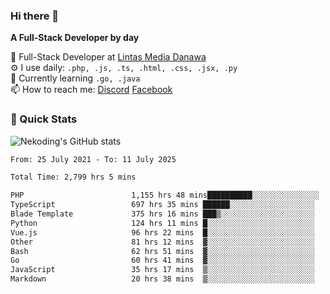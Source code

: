 ### Hi there 👋

**A Full-Stack Developer by day**

🔭 Full-Stack Developer at [Lintas Media Danawa](https://www.lintasmediadanawa.com/)  
⚙️ I use daily: `.php, .js, .ts, .html, .css, .jsx, .py`  
🌱 Currently learning `.go, .java`  
📫 How to reach me: [Discord](https://discordapp.com/users/984448732999327766)  [Facebook](https://fb.me/tyvandi)  

### 🚀 Quick Stats  

![Nekoding's GitHub stats](https://github-readme-stats.vercel.app/api?username=nekoding&show_icons=true)

<!--START_SECTION:waka-->

```txt
From: 25 July 2021 - To: 11 July 2025

Total Time: 2,799 hrs 5 mins

PHP                        1,155 hrs 48 mins██████████░░░░░░░░░░░░░░░   40.13 %
TypeScript                 697 hrs 35 mins ██████░░░░░░░░░░░░░░░░░░░   24.22 %
Blade Template             375 hrs 16 mins ███▒░░░░░░░░░░░░░░░░░░░░░   13.03 %
Python                     124 hrs 11 mins █░░░░░░░░░░░░░░░░░░░░░░░░   04.31 %
Vue.js                     96 hrs 22 mins  █░░░░░░░░░░░░░░░░░░░░░░░░   03.35 %
Other                      81 hrs 12 mins  ▓░░░░░░░░░░░░░░░░░░░░░░░░   02.82 %
Bash                       62 hrs 51 mins  ▓░░░░░░░░░░░░░░░░░░░░░░░░   02.18 %
Go                         60 hrs 41 mins  ▓░░░░░░░░░░░░░░░░░░░░░░░░   02.11 %
JavaScript                 35 hrs 17 mins  ▒░░░░░░░░░░░░░░░░░░░░░░░░   01.23 %
Markdown                   20 hrs 38 mins  ▒░░░░░░░░░░░░░░░░░░░░░░░░   00.72 %
```

<!--END_SECTION:waka-->

<!--
**nekoding/nekoding** is a ✨ _special_ ✨ repository because its `README.md` (this file) appears on your GitHub profile.

Here are some ideas to get you started:

- 🔭 I’m currently working on ...
- 🌱 I’m currently learning ...
- 👯 I’m looking to collaborate on ...
- 🤔 I’m looking for help with ...
- 💬 Ask me about ...
- 📫 How to reach me: ...
- 😄 Pronouns: ...
- ⚡ Fun fact: ...
-->
